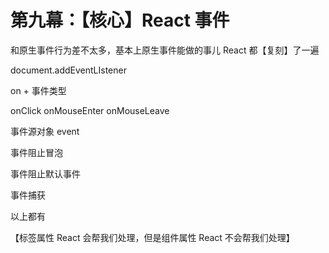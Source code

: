 # 第九幕：【核心】React 事件

和原生事件行为差不太多，基本上原生事件能做的事儿 React 都【复刻】了一遍

document.addEventLIstener

on + 事件类型

onClick onMouseEnter onMouseLeave

事件源对象 event

事件阻止冒泡

事件阻止默认事件

事件捕获

以上都有

【标签属性 React 会帮我们处理，但是组件属性 React 不会帮我们处理】

